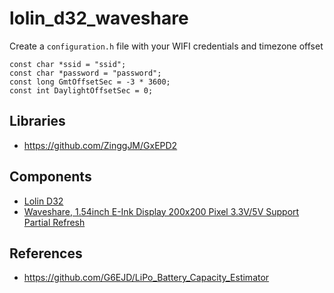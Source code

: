 # lolin_d32_waveshare

Create a `configuration.h` file with your WIFI credentials and timezone offset

    const char *ssid = "ssid";
    const char *password = "password";
    const long GmtOffsetSec = -3 * 3600;
    const int DaylightOffsetSec = 0;

## Libraries

* https://github.com/ZinggJM/GxEPD2

## Components

* [Lolin D32](https://wiki.wemos.cc/products:d32:d32)
* [Waveshare, 1.54inch E-Ink Display 200x200 Pixel 3.3V/5V Support Partial Refresh](https://www.amazon.com/gp/product/B07VD1VMMH/)

## References

* https://github.com/G6EJD/LiPo_Battery_Capacity_Estimator
